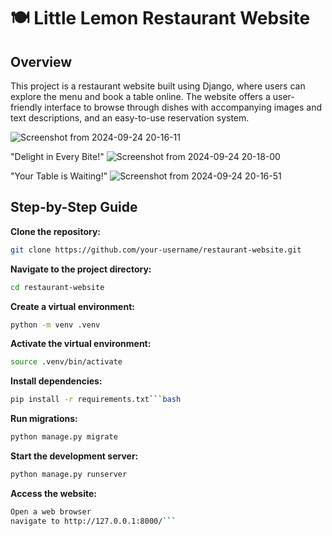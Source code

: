 # 🍽️ Little Lemon Restaurant Website

## Overview

This project is a restaurant website built using Django, where users can explore the menu and book a table online. The website offers a user-friendly interface to browse through dishes with accompanying images and text descriptions, and an easy-to-use reservation system.


![Screenshot from 2024-09-24 20-16-11](https://github.com/user-attachments/assets/904e626a-3f54-42a7-8c4d-0561f86a2220)


"Delight in Every Bite!"
![Screenshot from 2024-09-24 20-18-00](https://github.com/user-attachments/assets/b554f119-8412-450b-8d4f-14d2836d6c8f)


"Your Table is Waiting!"
![Screenshot from 2024-09-24 20-16-51](https://github.com/user-attachments/assets/0fce1cc9-75f8-476e-9e60-3775f240b7e8)


## Step-by-Step Guide

**Clone the repository:**

```bash
git clone https://github.com/your-username/restaurant-website.git
```
**Navigate to the project directory:**

```bash
cd restaurant-website
```

**Create a virtual environment:**

```bash
python -m venv .venv
```
**Activate the virtual environment:**

```bash
source .venv/bin/activate
```

**Install dependencies:**

```bash
pip install -r requirements.txt```bash
```

**Run migrations:**

```bash
python manage.py migrate
```

**Start the development server:**

```bash
python manage.py runserver

```
**Access the website:**

```bash
Open a web browser 
navigate to http://127.0.0.1:8000/```
